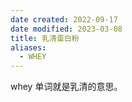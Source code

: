 ```yaml
---
date created: 2022-09-17
date modified: 2023-03-08
title: 乳清蛋白粉
aliases:
  - WHEY
---
```


whey 单词就是乳清的意思。
